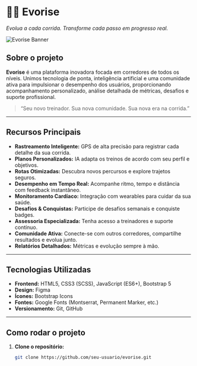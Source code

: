 # 🏃‍♂️ Evorise

_Evolua a cada corrida. Transforme cada passo em progresso real._

![Evorise Banner](assets/img/evorise.PNG) <!-- Adapte o caminho do banner ou remova esta linha se não houver banner -->

## Sobre o projeto

**Evorise** é uma plataforma inovadora focada em corredores de todos os níveis. Unimos tecnologia de ponta, inteligência artificial e uma comunidade ativa para impulsionar o desempenho dos usuários, proporcionando acompanhamento personalizado, análise detalhada de métricas, desafios e suporte profissional.

> “Seu novo treinador. Sua nova comunidade. Sua nova era na corrida.”

---

## Recursos Principais

- **Rastreamento Inteligente:** GPS de alta precisão para registrar cada detalhe da sua corrida.
- **Planos Personalizados:** IA adapta os treinos de acordo com seu perfil e objetivos.
- **Rotas Otimizadas:** Descubra novos percursos e explore trajetos seguros.
- **Desempenho em Tempo Real:** Acompanhe ritmo, tempo e distância com feedback instantâneo.
- **Monitoramento Cardíaco:** Integração com wearables para cuidar da sua saúde.
- **Desafios & Conquistas:** Participe de desafios semanais e conquiste badges.
- **Assessoria Especializada:** Tenha acesso a treinadores e suporte contínuo.
- **Comunidade Ativa:** Conecte-se com outros corredores, compartilhe resultados e evolua junto.
- **Relatórios Detalhados:** Métricas e evolução sempre à mão.

---

## Tecnologias Utilizadas

- **Frontend:** HTML5, CSS3 (SCSS), JavaScript (ES6+), Bootstrap 5
- **Design:** Figma
- **Ícones:** Bootstrap Icons
- **Fontes:** Google Fonts (Montserrat, Permanent Marker, etc.)
- **Versionamento:** Git, GitHub

---

## Como rodar o projeto

1. **Clone o repositório:**
   ```bash
   git clone https://github.com/seu-usuario/evorise.git
